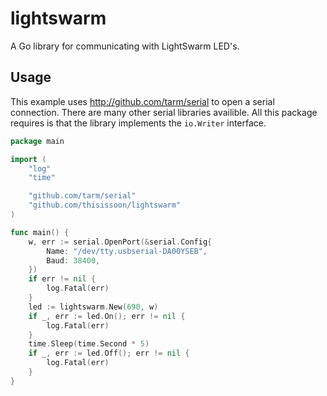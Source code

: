 # lightswarm

A Go library for communicating with LightSwarm LED's.

## Usage

This example uses http://github.com/tarm/serial to open a serial connection. There
are many other serial libraries availible. All this package requires is that the
library implements the `io.Writer` interface.

``` go
package main

import (
	"log"
	"time"

	"github.com/tarm/serial"
	"github.com/thisissoon/lightswarm"
)

func main() {
	w, err := serial.OpenPort(&serial.Config{
		Name: "/dev/tty.usbserial-DA00YSEB",
		Baud: 38400,
	})
	if err != nil {
		log.Fatal(err)
	}
	led := lightswarm.New(690, w)
	if _, err := led.On(); err != nil {
		log.Fatal(err)
	}
	time.Sleep(time.Second * 5)
	if _, err := led.Off(); err != nil {
		log.Fatal(err)
	}
}
```
